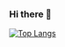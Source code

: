 ### Hi there 👋

[![Top Langs](https://github-readme-stats.vercel.app/api/top-langs/?username=Sakyce&layout=compact&theme=vision-friendly-dark)](https://github.com/anuraghazra/github-readme-stats)
